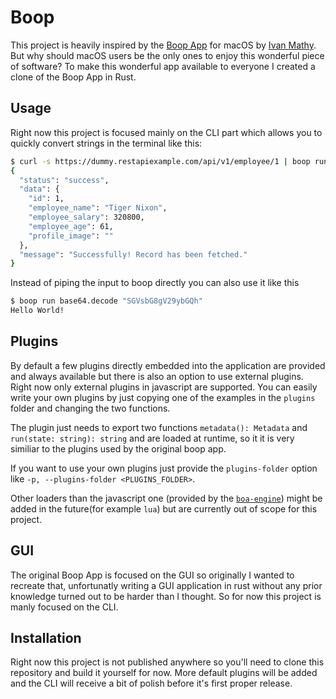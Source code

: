 # Boop
This project is heavily inspired by the [Boop App](https://boop.okat.best/) for macOS by [Ivan Mathy](https://github.com/IvanMathy). But why should macOS users be the only ones to enjoy this wonderful piece of software? To make this wonderful app available to everyone I created a clone of the Boop App in Rust.

## Usage

Right now this project is focused mainly on the CLI part which allows you to quickly convert strings in the terminal like this:

```bash
$ curl -s https://dummy.restapiexample.com/api/v1/employee/1 | boop run json.format
{
  "status": "success",
  "data": {
    "id": 1,
    "employee_name": "Tiger Nixon",
    "employee_salary": 320800,
    "employee_age": 61,
    "profile_image": ""
  },
  "message": "Successfully! Record has been fetched."
}
```

Instead of piping the input to boop directly you can also use it like this

```bash
$ boop run base64.decode "SGVsbG8gV29ybGQh"
Hello World!
```

## Plugins
By default a few plugins directly embedded into the application are provided and always available but there is also an option to use external plugins. Right now only external plugins in javascript are supported. You can easily write your own plugins by just copying one of the examples in the `plugins` folder and changing the two functions.

The plugin just needs to export two functions `metadata(): Metadata` and `run(state: string): string` and are loaded at runtime, so it it is very similiar to the plugins used by the original boop app.

If you want to use your own plugins just provide the `plugins-folder` option like `-p, --plugins-folder <PLUGINS_FOLDER>`.

Other loaders than the javascript one (provided by the [`boa-engine`](https://github.com/boa-dev/boa)) might be added in the future(for example `lua`) but are currently out of scope for this project.

## GUI 
The original Boop App is focused on the GUI so originally I wanted to recreate that, unfortunatly writing a GUI application in rust without any prior knowledge turned out to be harder than I thought. So for now this project is manly focused on the CLI.

## Installation
Right now this project is not published anywhere so you'll need to clone this repository and build it yourself for now. More default plugins will be added and the CLI will receive a bit of polish before it's first proper release.